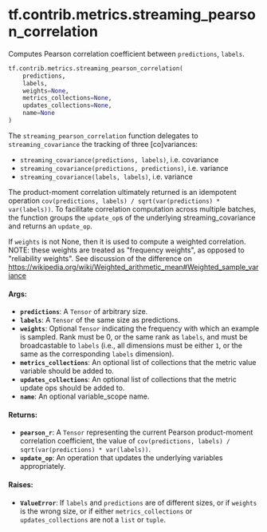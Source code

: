 <div itemscope itemtype="http://developers.google.com/ReferenceObject">
<meta itemprop="name" content="tf.contrib.metrics.streaming_pearson_correlation" />
<meta itemprop="path" content="Stable" />
</div>

# tf.contrib.metrics.streaming_pearson_correlation

Computes Pearson correlation coefficient between `predictions`, `labels`.

``` python
tf.contrib.metrics.streaming_pearson_correlation(
    predictions,
    labels,
    weights=None,
    metrics_collections=None,
    updates_collections=None,
    name=None
)
```

<!-- Placeholder for "Used in" -->

The `streaming_pearson_correlation` function delegates to
`streaming_covariance` the tracking of three [co]variances:

- `streaming_covariance(predictions, labels)`, i.e. covariance
- `streaming_covariance(predictions, predictions)`, i.e. variance
- `streaming_covariance(labels, labels)`, i.e. variance

The product-moment correlation ultimately returned is an idempotent operation
`cov(predictions, labels) / sqrt(var(predictions) * var(labels))`. To
facilitate correlation computation across multiple batches, the function
groups the `update_op`s of the underlying streaming_covariance and returns an
`update_op`.

If `weights` is not None, then it is used to compute a weighted correlation.
NOTE: these weights are treated as "frequency weights", as opposed to
"reliability weights". See discussion of the difference on
https://wikipedia.org/wiki/Weighted_arithmetic_mean#Weighted_sample_variance

#### Args:


* <b>`predictions`</b>: A `Tensor` of arbitrary size.
* <b>`labels`</b>: A `Tensor` of the same size as predictions.
* <b>`weights`</b>: Optional `Tensor` indicating the frequency with which an example is
  sampled. Rank must be 0, or the same rank as `labels`, and must be
  broadcastable to `labels` (i.e., all dimensions must be either `1`, or the
  same as the corresponding `labels` dimension).
* <b>`metrics_collections`</b>: An optional list of collections that the metric value
  variable should be added to.
* <b>`updates_collections`</b>: An optional list of collections that the metric update
  ops should be added to.
* <b>`name`</b>: An optional variable_scope name.


#### Returns:


* <b>`pearson_r`</b>: A `Tensor` representing the current Pearson product-moment
  correlation coefficient, the value of
  `cov(predictions, labels) / sqrt(var(predictions) * var(labels))`.
* <b>`update_op`</b>: An operation that updates the underlying variables appropriately.


#### Raises:


* <b>`ValueError`</b>: If `labels` and `predictions` are of different sizes, or if
  `weights` is the wrong size, or if either `metrics_collections` or
  `updates_collections` are not a `list` or `tuple`.